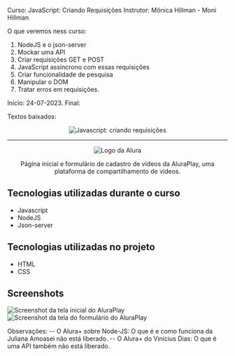 Curso: JavaScript: Criando Requisições
Instrutor: Mônica Hillman - Moni Hillman

O que veremos ness curso:
1) NodeJS e o json-server
2) Mockar uma API
3) Criar requisições GET e POST
4) JavaScript assíncrono com essas requisições
5) Criar funcionalidade de pesquisa
6) Manipular o DOM
7) Tratar erros em requisições.

Início: 24-07-2023.
Final: 


Textos baixados:

<p align="center"> <img src="https://imgur.com/J3hD21O.png" alt="Javascript: criando requisições"> </p>

<hr>

<p align="center"> <img src="https://github.com/MonicaHillman/aluraplay-requisicoes/blob/main/img/logo.png" alt="Logo da Alura"> </p>
<p align="center">Página inicial e formulário de cadastro de vídeos da AluraPlay, uma plataforma de compartilhamento de vídeos.</p>

## Tecnologias utilizadas durante o curso
* Javascript
* NodeJS
* Json-server

## Tecnologias utilizadas no projeto
* HTML
* CSS

## Screenshots
![Screenshot da tela inicial do AluraPlay](https://imgur.com/aymxEsh.png)
![Screenshot da tela do formulário do AluraPlay](https://imgur.com/ShNADf2.png)


Observações: 
    -- O Alura+ sobre Node-JS: O que é e como funciona da Juliana Amoasei não está liberado.
    -- O Alura+ do Vinícius Dias: O que é uma API também não está liberado.


